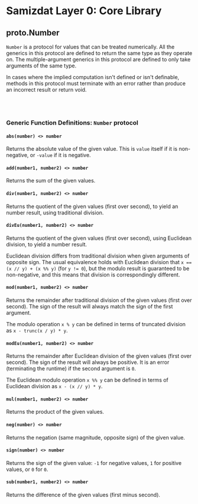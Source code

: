Samizdat Layer 0: Core Library
==============================

proto.Number
------------

`Number` is a protocol for values that can be treated numerically.
All the generics in this protocol are defined to return the same type
as they operate on. The multiple-argument generics in this protocol are
defined to only take arguments of the same type.

In cases where the implied computation isn't defined or isn't definable,
methods in this protocol must terminate with an error rather than
produce an incorrect result or return void.

<br><br>
### Generic Function Definitions: `Number` protocol

#### `abs(number) <> number`

Returns the absolute value of the given value. This is `value` itself if
it is non-negative, or `-value` if it is negative.

#### `add(number1, number2) <> number`

Returns the sum of the given values.

#### `div(number1, number2) <> number`

Returns the quotient of the given values (first over second),
to yield an number result, using traditional division.

#### `divEu(number1, number2) <> number`

Returns the quotient of the given values (first over second),
using Euclidean division, to yield a number result.

Euclidean division differs from traditional division when given
arguments of opposite sign. The usual equivalence holds with Euclidean
division that `x == (x // y) + (x %% y)` (for `y != 0`), but the
modulo result is guaranteed to be non-negative, and this means that
division is correspondingly different.

#### `mod(number1, number2) <> number`

Returns the remainder after traditional division of the given values (first
over second). The sign of the result will always match the sign of the
first argument.

The modulo operation `x % y` can be defined in terms of truncated division as
`x - trunc(x / y) * y`.

#### `modEu(number1, number2) <> number`

Returns the remainder after Euclidean division of the given values (first
over second). The sign of the result will always be positive.
It is an error (terminating the runtime) if the second
argument is `0`.

The Euclidean modulo operation `x %% y` can be defined in terms of
Euclidean division as `x - (x // y) * y`.

#### `mul(number1, number2) <> number`

Returns the product of the given values.

#### `neg(number) <> number`

Returns the negation (same magnitude, opposite sign) of the given
value.

#### `sign(number) <> number`

Returns the sign of the given value: `-1` for negative values,
`1` for positive values, or `0` for `0`.

#### `sub(number1, number2) <> number`

Returns the difference of the given values (first minus second).
